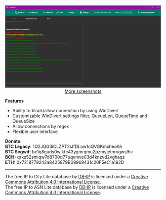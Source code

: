 <p align="center">
<a href="https://github.com/poqdavid/PotatoWall/raw/master/Screenshots/PotatoWall_1.png" target="_blank">
<img title="Click to enlarge" src="https://github.com/poqdavid/PotatoWall/raw/master/Screenshots/PotatoWall_1.png">
</a>
<br>
<a href="https://github.com/poqdavid/PotatoWall/blob/master/Screenshots/" target="_blank">More screenshots</a>
</p>


**Features**
* Ability to block/allow connection by using WinDivert
* Customizable WinDivert settings filter, QueueLen, QueueTime and QueueSize
* Allow connections by regex
* Flexible user interface

**Donate:**
<br/>**BTC Legacy:** 1Q2JQG3iCLZPT2iJfDLow1oQVGKmxheoAh
<br/>**BTC Segwit:** bc1q8gurls0wjkfe43ygmrqmu2pzmyjetnrvgws9sr
<br/>**BCH:** qrks52smlqw7d8700d77uqvmve03d4knzvd2vghaqz
<br/>**ETH:** 0x7218779242a8425879B09969431c20F5eC1a192D

----------
The free IP to City Lite database by [DB-IP](https://db-ip.com/) is licensed under a [Creative Commons Attribution 4.0 International License](https://creativecommons.org/licenses/by/4.0/).
<br/>The free IP to ASN Lite database by [DB-IP](https://db-ip.com/) is licensed under a [Creative Commons Attribution 4.0 International License](https://creativecommons.org/licenses/by/4.0/).
